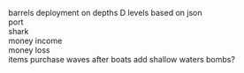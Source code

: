 barrels deployment on depths    D
levels based on json    
port    
shark   
money income    
money loss  
items purchase
waves after boats
add shallow waters 
bombs?
